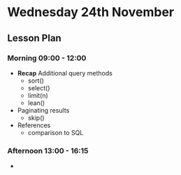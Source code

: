 # Wednesday 24th November

## Lesson Plan

### Morning 09:00 - 12:00

+ **Recap** Additional query methods
  + sort()
  + select()
  + limit(n)
  + lean()
+ Paginating results
  + skip()
+ References
  + comparison to SQL

  
### Afternoon 13:00 - 16:15

+ 
